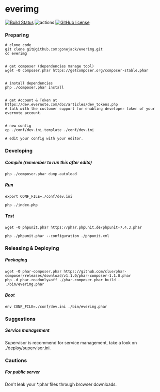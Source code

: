 # everimg

[![Build Status](https://travis-ci.org/gonejack/everimg.svg?branch=master)](https://travis-ci.org/gonejack/everimg)
![actions](https://github.com/gonejack/everimg/workflows/actions/badge.svg)
[![GitHub license](https://img.shields.io/github/license/gonejack/everimg.svg?color=blue)](LICENSE)

### Preparing

```
# clone code
git clone git@github.com:gonejack/everimg.git
cd everimg


# get composer (dependencies manage tool)
wget -O composer.phar https://getcomposer.org/composer-stable.phar


# install dependencies
php ./composer.phar install


# get Account & Token at https://dev.evernote.com/doc/articles/dev_tokens.php
# talk with the customer support for enabling developer token of your evernote account.


# new config
cp ./conf/dev.ini.template ./conf/dev.ini

# edit your config with your editor.
```



### Developing

##### Compile (remember to run this after edits)

```
php ./composer.phar dump-autoload
```

##### Run

```
export CONF_FILE=./conf/dev.ini

php ./index.php
```

##### Test

```
wget -O phpunit.phar https://phar.phpunit.de/phpunit-7.4.3.phar

php ./phpunit.phar --configuration ./phpunit.xml
```



### Releasing & Deploying

##### Packaging

```
wget -O phar-composer.phar https://github.com/clue/phar-composer/releases/download/v1.1.0/phar-composer-1.1.0.phar
php -d phar.readonly=off ./phar-composer.phar build . ./bin/everimg.phar
```

##### Boot

```
env CONF_FILE=./conf/dev.ini ./bin/everimg.phar
```



### Suggestions

##### Service management

Supervisor is recommend for service management, take a look on ./deploy/supervisor.ini.



### Cautions

##### For public server

Don't leak your *.phar files through browser downloads.
